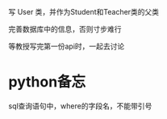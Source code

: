 写 User 类，并作为Student和Teacher类的父类

完善数据库中的信息，否则寸步难行

等教授写完第一份api时，一起去讨论








# python备忘

   sql查询语句中，where的字段名，不能带引号